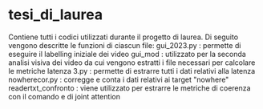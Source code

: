 # tesi_di_laurea
Contiene tutti i codici utilizzati durante il progetto di laurea.
Di seguito vengono descritte le funzioni di ciascun file:
gui_2023.py : permette di eseguire il labelling iniziale dei video
gui_mod : utilizzato per la seconda analisi visiva dei video da cui vengono estratti i file necessari per calcolare le metriche
latenza 3.py : permette di estrarre tutti i dati relativi alla latenza
nowherecor.py : corregge e conta i dati relativi ai target "nowhere"
readertxt_confronto : viene utilizzato per estrarre le metriche di coerenza con il comando e di joint attention
